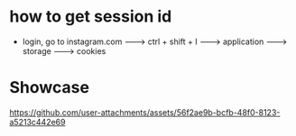 # how to get session id

- login, go to instagram.com ---> ctrl + shift + I ---> application ---> storage ---> cookies

# Showcase

https://github.com/user-attachments/assets/56f2ae9b-bcfb-48f0-8123-a5213c442e69

